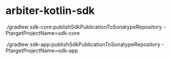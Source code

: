 # arbiter-kotlin-sdk

./gradlew sdk-core:publishSdkPublicationToSonatypeRepository -PtargetProjectName=sdk-core

./gradlew sdk-app:publishSdkPublicationToSonatypeRepository -PtargetProjectName=sdk-app